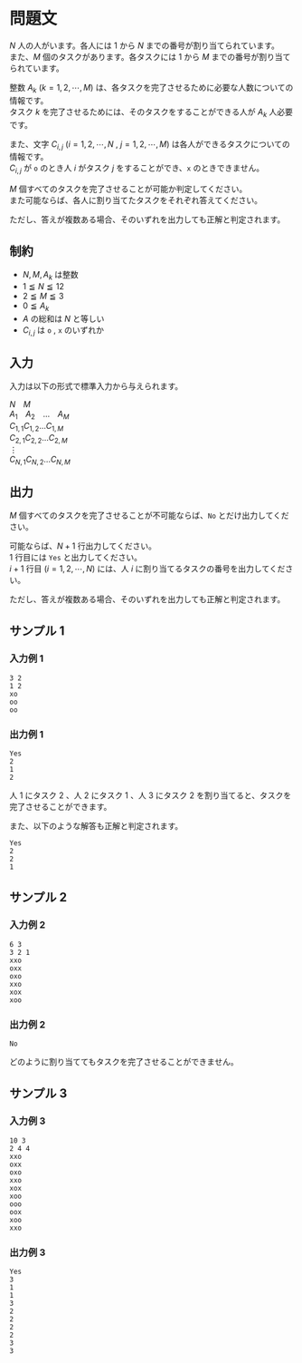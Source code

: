 # 問題文
$N$ 人の人がいます。各人には $1$ から $N$ までの番号が割り当てられています。  
また、$M$ 個のタスクがあります。各タスクには $1$ から $M$ までの番号が割り当てられています。

整数 $A_k ~ (k = 1, 2, \cdots, M)$ は、各タスクを完了させるために必要な人数についての情報です。  
タスク $k$ を完了させるためには、そのタスクをすることができる人が $A_k$ 人必要です。

また、文字 $C_{i, j} ~ (i = 1, 2, \cdots, N ~ , ~ j = 1, 2, \cdots, M)$ は各人ができるタスクについての情報です。  
$C_{i, j}$ が <code>o</code> のとき人 $i$ がタスク $j$ をすることができ、<code>x</code> のときできません。

$M$ 個すべてのタスクを完了させることが可能か判定してください。  
また可能ならば、各人に割り当てたタスクをそれぞれ答えてください。

ただし、答えが複数ある場合、そのいずれを出力しても正解と判定されます。

## 制約
- $N, M, A_k$ は整数
- $1 \leqq N \leqq 12$
- $2 \leqq M \leqq 3$
- $0 \leqq A_k$
- $A$ の総和は $N$ と等しい
- $C_{i, j}$ は <code>o</code> , <code>x</code> のいずれか

## 入力
入力は以下の形式で標準入力から与えられます。

$N$&emsp;$M$  
$A_1$&emsp;$A_2$&emsp;$\ldots$&emsp;$A_M$  
$C_{1, 1}C_{1, 2}\ldots C_{1, M}$  
$C_{2, 1}C_{2, 2}\ldots C_{2, M}$  
$\vdots$  
$C_{N, 1}C_{N, 2}\ldots C_{N, M}$  

## 出力
$M$ 個すべてのタスクを完了させることが不可能ならば、<code>No</code> とだけ出力してください。

可能ならば、$N + 1$ 行出力してください。  
$1$ 行目には <code>Yes</code> と出力してください。  
$i + 1$ 行目 $(i = 1, 2, \cdots, N)$ には、人 $i$ に割り当てるタスクの番号を出力してください。

ただし、答えが複数ある場合、そのいずれを出力しても正解と判定されます。

## サンプル 1
### 入力例 1
```
3 2
1 2
xo
oo
oo
```

### 出力例 1
```
Yes
2
1
2
```

人 $1$ にタスク $2$ 、人 $2$ にタスク $1$ 、人 $3$ にタスク $2$ を割り当てると、タスクを完了させることができます。

また、以下のような解答も正解と判定されます。

```
Yes
2
2
1
```

## サンプル 2
### 入力例 2
```
6 3
3 2 1
xxo
oxx
oxo
xxo
xox
xoo
```

### 出力例 2
```
No
```

どのように割り当ててもタスクを完了させることができません。

## サンプル 3
### 入力例 3
```
10 3
2 4 4
xxo
oxx
oxo
xxo
xox
xoo
ooo
oox
xoo
xxo
```

### 出力例 3
```
Yes
3
1
1
3
2
2
2
2
3
3
```
